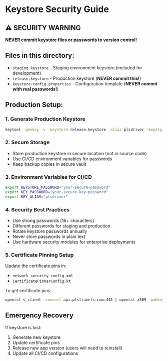 # Keystore Security Guide

## ⚠️ SECURITY WARNING
**NEVER commit keystore files or passwords to version control!**

## Files in this directory:
- `staging.keystore` - Staging environment keystore (included for development)
- `release.keystore` - Production keystore (**NEVER commit this!**)
- `keystore-config.properties` - Configuration template (**NEVER commit with real passwords!**)

## Production Setup:

### 1. Generate Production Keystore
```bash
keytool -genkey -v -keystore release.keystore -alias plsdriver -keyalg RSA -keysize 2048 -validity 25000
```

### 2. Secure Storage
- Store production keystore in secure location (not in source code)
- Use CI/CD environment variables for passwords
- Keep backup copies in secure vault

### 3. Environment Variables for CI/CD
```bash
export KEYSTORE_PASSWORD="your-secure-password"
export KEY_PASSWORD="your-secure-key-password"  
export KEY_ALIAS="plsdriver"
```

### 4. Security Best Practices
- Use strong passwords (16+ characters)
- Different passwords for staging and production
- Rotate keystore passwords annually
- Never store passwords in plain text
- Use hardware security modules for enterprise deployments

### 5. Certificate Pinning Setup
Update the certificate pins in:
- `network_security_config.xml`
- `CertificatePinnerConfig.kt`

To get certificate pins:
```bash
openssl s_client -connect api.plstravels.com:443 | openssl x509 -pubkey -noout | openssl rsa -pubin -outform der | openssl dgst -sha256 -binary | openssl enc -base64
```

## Emergency Recovery
If keystore is lost:
1. Generate new keystore
2. Update certificate pins
3. Release new app version (users will need to reinstall)
4. Update all CI/CD configurations